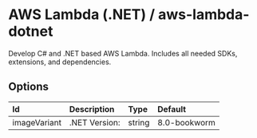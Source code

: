 # AWS Lambda (.NET) / aws-lambda-dotnet

Develop C# and .NET based AWS Lambda. Includes all needed SDKs, extensions, and dependencies.

## Options

| Id | Description | Type | Default |
| :-- | :-- | :-- | :-- |
| imageVariant | .NET Version: | string | 8.0-bookworm |